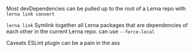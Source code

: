 Most devDependencies can be pulled up to the root of a Lerna repo with `lerna link convert`

`lerna link` Symlink together all Lerna packages that are dependencies of each other in the current Lerna repo.
can use `--force-local`

Caveats
ESLint plugin can be a pain in the ass
